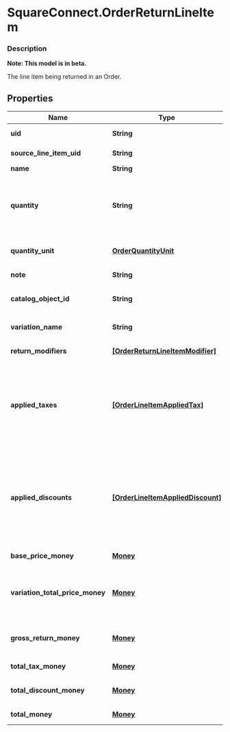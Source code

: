 # SquareConnect.OrderReturnLineItem

### Description
**Note: This model is in beta.**

The line item being returned in an Order.

## Properties
Name | Type | Description | Notes
------------ | ------------- | ------------- | -------------
**uid** | **String** | Unique identifier for this return line item entry. | [optional] 
**source_line_item_uid** | **String** | &#x60;uid&#x60; of the LineItem in the original sale Order. | [optional] 
**name** | **String** | The name of the line item. | [optional] 
**quantity** | **String** | The quantity returned, formatted as a decimal number. For example: &#x60;\&quot;3\&quot;&#x60;.  Line items with a &#x60;quantity_unit&#x60; can have non-integer quantities. For example: &#x60;\&quot;1.70000\&quot;&#x60;. | 
**quantity_unit** | [**OrderQuantityUnit**](OrderQuantityUnit.md) | The unit and precision that this return line item&#39;s quantity is measured in. | [optional] 
**note** | **String** | The note of the returned line item. | [optional] 
**catalog_object_id** | **String** | The &#x60;CatalogItemVariation&#x60; id applied to this returned line item. | [optional] 
**variation_name** | **String** | The name of the variation applied to this returned line item. | [optional] 
**return_modifiers** | [**[OrderReturnLineItemModifier]**](OrderReturnLineItemModifier.md) | The &#x60;CatalogModifier&#x60;s applied to this line item. | [optional] 
**applied_taxes** | [**[OrderLineItemAppliedTax]**](OrderLineItemAppliedTax.md) | The list of references to &#x60;OrderReturnTax&#x60; entities applied to the returned line item. Each &#x60;OrderLineItemAppliedTax&#x60; has a &#x60;tax_uid&#x60; that references the &#x60;uid&#x60; of a top-level &#x60;OrderReturnTax&#x60; applied to the returned line item. On reads, the amount applied is populated. | [optional] 
**applied_discounts** | [**[OrderLineItemAppliedDiscount]**](OrderLineItemAppliedDiscount.md) | The list of references to &#x60;OrderReturnDiscount&#x60; entities applied to the returned line item. Each &#x60;OrderLineItemAppliedDiscount&#x60; has a &#x60;discount_uid&#x60; that references the &#x60;uid&#x60; of a top-level &#x60;OrderReturnDiscount&#x60; applied to the returned line item. On reads, the amount applied is populated. | [optional] 
**base_price_money** | [**Money**](Money.md) | The base price for a single unit of the line item. | [optional] 
**variation_total_price_money** | [**Money**](Money.md) | The total price of all item variations returned in this line item. Calculated as &#x60;base_price_money&#x60; multiplied by &#x60;quantity&#x60;. Does not include modifiers. | [optional] 
**gross_return_money** | [**Money**](Money.md) | The gross return amount of money calculated as (item base price + modifiers price) * quantity. | [optional] 
**total_tax_money** | [**Money**](Money.md) | The total tax amount of money to return for the line item. | [optional] 
**total_discount_money** | [**Money**](Money.md) | The total discount amount of money to return for the line item. | [optional] 
**total_money** | [**Money**](Money.md) | The total amount of money to return for this line item. | [optional] 


